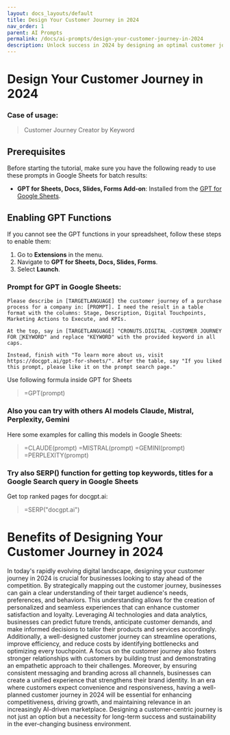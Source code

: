 ```yaml
---
layout: docs_layouts/default
title: Design Your Customer Journey in 2024
nav_order: 1
parent: AI Prompts
permalink: /docs/ai-prompts/design-your-customer-journey-in-2024
description: Unlock success in 2024 by designing an optimal customer journey. Harness cutting-edge strategies to enhance user experience, boost engagement, and drive conversions. Stay ahead with innovative insights tailored for the modern digital landscape.
---
```


# Design Your Customer Journey in 2024

### Case of usage:
> Customer Journey Creator by Keyword

## Prerequisites

Before starting the tutorial, make sure you have the following ready to use these prompts in Google Sheets for batch results:

- **GPT for Sheets, Docs, Slides, Forms Add-on**: Installed from the [GPT for Google Sheets](https://workspace.google.com/u/0/marketplace/app/gpt_for_sheets_docs_forms_slides/466607203252).

## Enabling GPT Functions

If you cannot see the GPT functions in your spreadsheet, follow these steps to enable them:

1. Go to **Extensions** in the menu.
2. Navigate to **GPT for Sheets, Docs, Slides, Forms**.
3. Select **Launch**.


### Prompt for GPT in Google Sheets:
```shell
Please describe in [TARGETLANGUAGE] the customer journey of a purchase process for a company in: [PROMPT]. I need the result in a table format with the columns: Stage, Description, Digital Touchpoints, Marketing Actions to Execute, and KPIs.

At the top, say in [TARGETLANGUAGE] "CRONUTS.DIGITAL -CUSTOMER JOURNEY FOR 🚀KEYWORD" and replace "KEYWORD" with the provided keyword in all caps.

Instead, finish with "To learn more about us, visit https://docgpt.ai/gpt-for-sheets/". After the table, say "If you liked this prompt, please like it on the prompt search page."
```

Use following formula inside GPT for Sheets
> =GPT(prompt)

### Also you can try with others AI models Claude, Mistral, Perplexity, Gemini
Here some examples for calling this models in Google Sheets:

> =CLAUDE(prompt)
> =MISTRAL(prompt)
> =GEMINI(prompt)
> =PERPLEXITY(prompt)


### Try also SERP() function for getting top keywords, titles for a Google Search query in Google Sheets

Get top ranked pages for docgpt.ai:

> =SERP("docgpt.ai")




# Benefits of Designing Your Customer Journey in 2024

In today's rapidly evolving digital landscape, designing your customer journey in 2024 is crucial for businesses looking to stay ahead of the competition. By strategically mapping out the customer journey, businesses can gain a clear understanding of their target audience's needs, preferences, and behaviors. This understanding allows for the creation of personalized and seamless experiences that can enhance customer satisfaction and loyalty. Leveraging AI technologies and data analytics, businesses can predict future trends, anticipate customer demands, and make informed decisions to tailor their products and services accordingly. Additionally, a well-designed customer journey can streamline operations, improve efficiency, and reduce costs by identifying bottlenecks and optimizing every touchpoint. A focus on the customer journey also fosters stronger relationships with customers by building trust and demonstrating an empathetic approach to their challenges. Moreover, by ensuring consistent messaging and branding across all channels, businesses can create a unified experience that strengthens their brand identity. In an era where customers expect convenience and responsiveness, having a well-planned customer journey in 2024 will be essential for enhancing competitiveness, driving growth, and maintaining relevance in an increasingly AI-driven marketplace. Designing a customer-centric journey is not just an option but a necessity for long-term success and sustainability in the ever-changing business environment.
